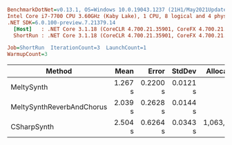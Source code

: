 ``` ini

BenchmarkDotNet=v0.13.1, OS=Windows 10.0.19043.1237 (21H1/May2021Update)
Intel Core i7-7700 CPU 3.60GHz (Kaby Lake), 1 CPU, 8 logical and 4 physical cores
.NET SDK=6.0.100-preview.7.21379.14
  [Host]   : .NET Core 3.1.18 (CoreCLR 4.700.21.35901, CoreFX 4.700.21.36305), X64 RyuJIT
  ShortRun : .NET Core 3.1.18 (CoreCLR 4.700.21.35901, CoreFX 4.700.21.36305), X64 RyuJIT

Job=ShortRun  IterationCount=3  LaunchCount=1  
WarmupCount=3  

```
|                    Method |    Mean |    Error |   StdDev |   Allocated |
|-------------------------- |--------:|---------:|---------:|------------:|
|                MeltySynth | 1.267 s | 0.2200 s | 0.0121 s |           - |
| MeltySynthReverbAndChorus | 2.039 s | 0.2628 s | 0.0144 s |           - |
|               CSharpSynth | 2.504 s | 0.6264 s | 0.0343 s | 1,063,944 B |
